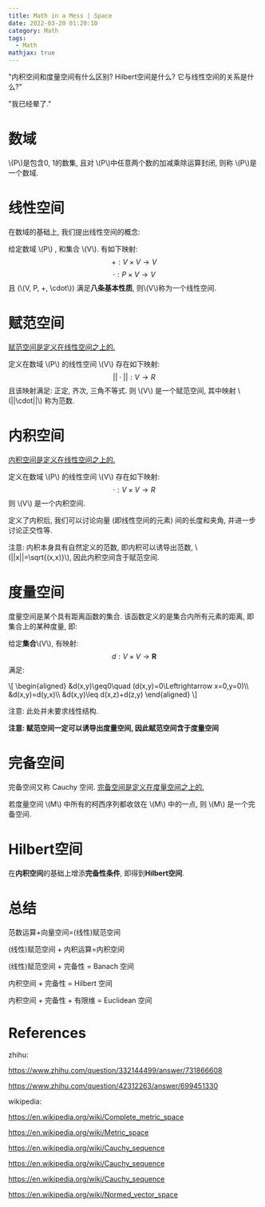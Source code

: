 ```yaml
---
title: Math in a Mess | Space
date: 2022-03-20 01:20:10
category: Math
tags:
  - Math
mathjax: true
---
```


"内积空间和度量空间有什么区别? Hilbert空间是什么? 它与线性空间的关系是什么?"

"我已经晕了."

<!--more-->

# 数域
\\(P\\)是包含0, 1的数集, 且对 \\(P\\)中任意两个数的加减乘除运算封闭, 则称 \\(P\\)是一个数域.

# 线性空间
在数域的基础上, 我们提出线性空间的概念:

给定数域 \\(P\\) , 和集合 \\(V\\). 有如下映射:
$$
+:V\times V\rightarrow V
$$
$$
\cdot:P\times V\rightarrow V
$$
且 (\\(V, P, +, \cdot\\)) 满足**八条基本性质**, 则\\(V\\)称为一个线性空间.

# 赋范空间
<u>赋范空间是定义在线性空间之上的.</u>

定义在数域 \\(P\\) 的线性空间 \\(V\\) 存在如下映射:
$$
||\cdot||:  V\rightarrow R
$$
且该映射满足: 正定, 齐次, 三角不等式. 则 \\(V\\) 是一个赋范空间, 其中映射 \\(||\cdot||\\) 称为范数.

# 内积空间
<u>内积空间是定义在线性空间之上的.</u>

定义在数域 \\(P\\) 的线性空间 \\(V\\) 存在如下映射:
$$
\cdot:  V\times V\rightarrow R
$$
则 \\(V\\) 是一个内积空间.

定义了内积后, 我们可以讨论向量 (即线性空间的元素) 间的长度和夹角, 并进一步讨论正交性等.

注意: 内积本身具有自然定义的范数, 即内积可以诱导出范数, \\(||x||=\sqrt{(x,x)}\\), 因此内积空间含于赋范空间.

# 度量空间
度量空间是某个具有距离函数的集合. 该函数定义的是集合内所有元素的距离, 即集合上的某种度量, 即:

给定**集合**\\(V\\), 有映射:
$$
d:V\times V\rightarrow \mathbf{R}
$$
满足:
<p>\[
\begin{aligned}
&d(x,y)\geq0\quad (d(x,y)=0\Leftrightarrow x=0,y=0)\\
&d(x,y)=d(y,x)\\
&d(x,y)\leq d(x,z)+d(z,y)
\end{aligned}
\]</p>

注意: 此处并未要求线性结构.

**注意: 赋范空间一定可以诱导出度量空间, 因此赋范空间含于度量空间**

# 完备空间
完备空间又称 Cauchy 空间. <u>完备空间是定义在度量空间之上的.</u>

若度量空间 \\(M\\) 中所有的柯西序列都收敛在 \\(M\\) 中的一点, 则 \\(M\\) 是一个完备空间.

# Hilbert空间
在**内积空间**的基础上增添**完备性条件**, 即得到**Hilbert空间**.

# 总结
范数运算+向量空间=(线性)赋范空间

(线性)赋范空间 + 内积运算=内积空间

(线性)赋范空间 + 完备性 = Banach 空间

内积空间 + 完备性 = Hilbert 空间

内积空间 + 完备性 + 有限维 = Euclidean 空间

# References
zhihu:

https://www.zhihu.com/question/332144499/answer/731866608

https://www.zhihu.com/question/42312263/answer/699451330

wikipedia:

https://en.wikipedia.org/wiki/Complete_metric_space

https://en.wikipedia.org/wiki/Metric_space

https://en.wikipedia.org/wiki/Cauchy_sequence

https://en.wikipedia.org/wiki/Cauchy_sequence

https://en.wikipedia.org/wiki/Cauchy_sequence

https://en.wikipedia.org/wiki/Normed_vector_space